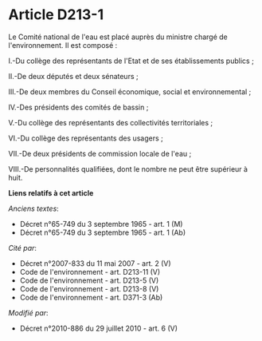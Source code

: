 # Article D213-1

Le Comité national de l'eau est placé auprès du ministre chargé de l'environnement. Il est composé : 

I.-Du collège des représentants de l'Etat et de ses établissements publics ; 

II.-De deux députés et deux sénateurs ; 

III.-De deux membres du   Conseil économique, social et environnemental ; 

IV.-Des présidents des comités de bassin ; 

V.-Du collège des représentants des collectivités territoriales ; 

VI.-Du collège des représentants des usagers ; 

VII.-De deux présidents de commission locale de l'eau ; 

VIII.-De personnalités qualifiées, dont le nombre ne peut être supérieur à huit.

**Liens relatifs à cet article**

_Anciens textes_:

  - Décret n°65-749 du 3 septembre 1965 - art. 1 (M)
  - Décret n°65-749 du 3 septembre 1965 - art. 1 (Ab)

_Cité par_:

  - Décret n°2007-833 du 11 mai 2007 - art. 2 (V)
  - Code de l'environnement - art. D213-11 (V)
  - Code de l'environnement - art. D213-5 (V)
  - Code de l'environnement - art. D213-8 (V)
  - Code de l'environnement - art. D371-3 (Ab)

_Modifié par_:

  - Décret n°2010-886 du 29 juillet 2010 - art. 6 (V)
